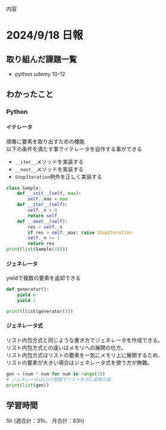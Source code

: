 内容
# 2024/9/18 日報
## 取り組んだ課題一覧
+ python udemy 10-12
## わかったこと
### Python
#### イテレータ
順番に要素を取り出すための機能  
以下の条件を満たす事でイテレータを自作する事ができる  

+ `__iter__`メソッドを実装する
+ `__next__`メソッドを実装する
+ `StopIteration`例外を正しく実装する

```python
class Sample:
    def __init__(self, max):
        self._max = max
    def __iter__(self):
        self._n = 0
        return self
    def __next__(self):
        res = self._n
        if res > self._max: raise StopIteration
        self._n += 1
        return res
print(list(Sample(10)))
```

#### ジェネレータ
yieldで複数の要素を返却できる
```python
def generator():
    yield 0
    yield 1

print(llist(generator()))
```

#### ジェネレータ式
リスト内包方式と同じような書き方でジェネレータを作成できる。  
リスト内包方式との違いはメモリへの展開の仕方。  
リスト内包方式はリストの要素を一気にメモリ上に展開するため、  
リストの要素が大きい場合はジェネレータ式を使う方が無難。
```python
gen = (num * num for num in range(3))
# ジェネレータはlist関数でリスト形式に変換可能
print(list(gen))
```

## 学習時間
5h (週合計：31h、 月合計：83h)